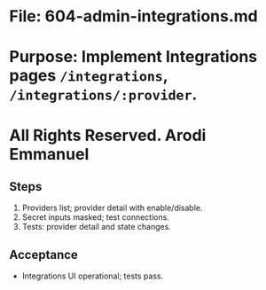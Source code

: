 # File: 604-admin-integrations.md

# Purpose: Implement Integrations pages `/integrations`, `/integrations/:provider`.

# All Rights Reserved. Arodi Emmanuel

## Steps

1. Providers list; provider detail with enable/disable.
2. Secret inputs masked; test connections.
3. Tests: provider detail and state changes.

## Acceptance

- Integrations UI operational; tests pass.

